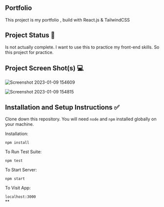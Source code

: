 ## Portfolio

This project is my portfolio , build with React.js & TailwindCSS

## Project Status :100:
Is not actually complete. I want to use this to practice my front-end skills.
So this project for practice. 

## Project Screen Shot(s) :computer:

![Screenshot 2023-01-09 154609](https://user-images.githubusercontent.com/88156106/211269588-4e99d2fe-d573-4859-bff0-b0b9781ae93e.png)


![Screenshot 2023-01-09 154815](https://user-images.githubusercontent.com/88156106/211269744-7980d356-2133-4242-bcc5-de7b997dd258.png)


## Installation and Setup Instructions :white_check_mark:

Clone down this repository. You will need `node` and `npm` installed globally on your machine.  

Installation:

`npm install`  

To Run Test Suite:  

`npm test`  

To Start Server:

`npm start`  

To Visit App:

`localhost:3000`  
**
